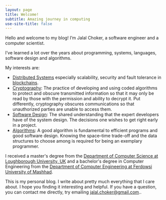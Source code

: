 ```yaml
---
layout: page
title: Welcome!
subtitle: Amazing journey in computing
use-site-title: false
---
```


Hello and welcome to my blog! I’m Jalal Choker, a software engineer and a computer scientist.

I’ve learned a lot over the years about programming, systems, languages, software design and algorithms.

My interests are:
* [Distributed Systems](https://www.splunk.com/en_us/blog/learn/distributed-systems.html) especially scalability, security and fault tolerance in [blockchains](https://www.ibm.com/think/topics/blockchain).
* [Cryptography](https://www.ibm.com/think/topics/cryptography): The practice of developing and using coded algorithms to protect and obscure transmitted information so that it may only be read by those with the permission and ability to decrypt it. Put differently, cryptography obscures communications so that unauthorized parties are unable to access them.
* [Software Design](https://martinfowler.com/architecture/): The shared understanding that the expert developers have of the system design. The decisions one wishes to get right early in a project.
* [Algorithms](https://mitpress.mit.edu/books/introduction-algorithms-third-edition/): A good algorithm is fundamental to efficient programs and good software design. Knowing the space–time trade-off and the data structures to choose among is required for being an exemplary programmer. 

I received a master's degree from the [Department of Computer Science at Loughborough University, UK](https://www.lboro.ac.uk/departments/compsci/) and a bachelor's degree in Computer Engineering from the [Department of Computer Engineering at Ferdowsi University of Mashhad](http://ce.um.ac.ir/index.php?lang=en).

This is my personal blog. I write about pretty much everything that I care about. I hope you finding it interesting and helpful. If you have a question, you can contact me directly, try emailing jalal.choker@gmail.com..
